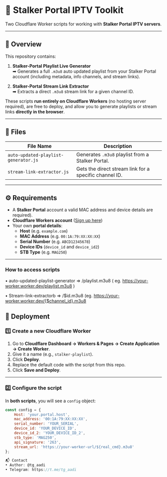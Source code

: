 # 🎯 Stalker Portal IPTV Toolkit

Two Cloudflare Worker scripts for working with **Stalker Portal IPTV servers**.

---

## 📜 Overview

This repository contains:

1. **Stalker-Portal Playlist Live Generator**  
   ➡ Generates a full `.m3u8` auto updated playlist from your Stalker Portal account (including metadata, info channels, and stream links).

2. **Stalker-Portal Stream Link Extractor**  
   ➡ Extracts a direct `.m3u8` stream link for a given channel ID.

These scripts **run entirely on Cloudflare Workers** (no hosting server required), are free to deploy, and allow you to generate playlists or stream links **directly in the browser**.

---

## 📂 Files

| File Name                | Description |
|--------------------------|-------------|
| `auto-updated-playlist-generator.js`  | Generates `.m3u8` playlist from a Stalker Portal. |
| `stream-link-extractor.js` | Gets the direct stream link for a specific channel ID. |

---

## ⚙ Requirements

- A **Stalker Portal** account a valid MAC address and device details are required).
- **Cloudflare Workers account** ([Sign up here](https://dash.cloudflare.com/sign-up))
- Your own **portal details**:
  - **Host** (e.g. `example.com`)
  - **MAC Address** (e.g. `00:1A:79:XX:XX:XX`)
  - **Serial Number** (e.g. `ABCD12345678`)
  - **Device IDs** (`device_id` and `device_id2`)
  - **STB Type** (e.g. `MAG250`)

---
### How to access scripts
• auto-updated-playlist-generator => <your-deployment-url>/playlist.m3u8 ( eg. https://your-worker.worker.dev/playlist.m3u8 )

• Stream-link-extractorb => <your-deployment-url>/$id.m3u8 (eg. https://your-worker.worker.dev/{$channel_id}.m3u8

## 🚀 Deployment

### 1️⃣ Create a new Cloudflare Worker
1. Go to **Cloudflare Dashboard → Workers & Pages → Create Application → Create Worker**.
2. Give it a name (e.g., `stalker-playlist`).
3. Click **Deploy**.
4. Replace the default code with the script from this repo.
5. Click **Save and Deploy**.

---

### 2️⃣ Configure the script
In **both scripts**, you will see a `config` object:

```js
const config = {
    Host: 'your.portal.host',
    mac_address: '00:1A:79:XX:XX:XX',
    serial_number: 'YOUR_SERIAL',
    device_id: 'YOUR_DEVICE_ID',
    device_id_2: 'YOUR_DEVICE_ID_2',
    stb_type: 'MAG250',
    api_signature: '263',
    stream_url: 'https://your-worker-url/${real_cmd}.m3u8'
};

📬 Contact
• Author: @tg_aadi
• Telegram: https://t.me/tg_aadi
